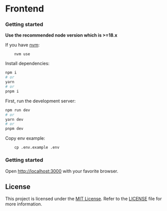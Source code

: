 # Frontend

### Getting started

**Use the recommended node version which is >=18.x**

If you have [nvm](https://github.com/nvm-sh/nvm#installing-and-updating):

```shell
    nvm use
```

Install dependencies:

```bash
npm i
# or
yarn
# or
pnpm i
```

First, run the development server:

```bash
npm run dev
# or
yarn dev
# or
pnpm dev
```

Copy env example:

```shell
    cp .env.example .env
```

### Getting started

Open [http://localhost:3000](http://localhost:3000) with your favorite browser.

## License

This project is licensed under the [MIT License](https://opensource.org/license/mit/). Refer to the [LICENSE](../LICENSE) file for more information.